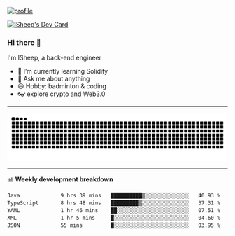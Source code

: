 [![profile](https://user-images.githubusercontent.com/54968314/208005045-e4b42f3b-833d-4242-bfcc-e764865553a2.svg)](https://www.calligrapher.ai/)

<a href="https://app.daily.dev/linziyang1106"><img src="https://api.daily.dev/devcards/v2/i4Spwx5Skx5FpTqWcwoit.png?r=kgx&type=wide" width="652" alt="ISheep's Dev Card"/></a>

### Hi there 🐏

I'm ISheep, a back-end engineer

- 🔭 I’m currently learning Solidity
- 💬 Ask me about anything
- 😄 Hobby: badminton & coding
- 👓 explore crypto and Web3.0

-------

![](https://raw.githubusercontent.com/ISheepp/ISheepp/output/github-contribution-grid-snake.svg)

-------

📊 **Weekly development breakdown**
<!--START_SECTION:waka-->

```txt
Java             9 hrs 39 mins   ██████████▒░░░░░░░░░░░░░░   40.93 %
TypeScript       8 hrs 48 mins   █████████▒░░░░░░░░░░░░░░░   37.31 %
YAML             1 hr 46 mins    ██░░░░░░░░░░░░░░░░░░░░░░░   07.51 %
XML              1 hr 5 mins     █░░░░░░░░░░░░░░░░░░░░░░░░   04.60 %
JSON             55 mins         █░░░░░░░░░░░░░░░░░░░░░░░░   03.95 %
```

<!--END_SECTION:waka-->
